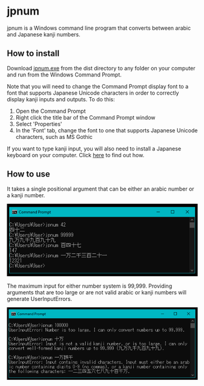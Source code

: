 # jpnum

jpnum is a Windows command line program that converts between arabic and Japanese kanji numbers.

## How to install

Download [jpnum.exe](dist/jpnum.exe) from the dist directory to any folder on your computer and run from the Windows Command Prompt.

Note that you will need to change the Command Prompt display font to a font that supports Japanese Unicode characters in order to correctly display kanji inputs and outputs. To do this:

1. Open the Command Prompt
2. Right click the title bar of the Command Prompt window
3. Select 'Properties'
4. In the 'Font' tab, change the font to one that supports Japanese Unicode characters, such as <span css="font-family: 'ＭＳ Ｐゴシック', 'MS PGothic', 'メイリオ', Meiryo, sans-serif;">MS Gothic</span>

If you want to type kanji input, you will also need to install a Japanese keyboard on your computer. Click <a href="https://www.tofugu.com/japanese/how-to-install-japanese-keyboard/">here</a> to find out how.

## How to use

It takes a single positional argument that can be either an arabic number or a kanji number.

<img src="readme-img/command-usage.PNG" />

The maximum input for either number system is 99,999. Providing arguments that are too large or are not valid arabic or kanji numbers will generate UserInputErrors.

<img src="readme-img/command-errors.PNG" />

